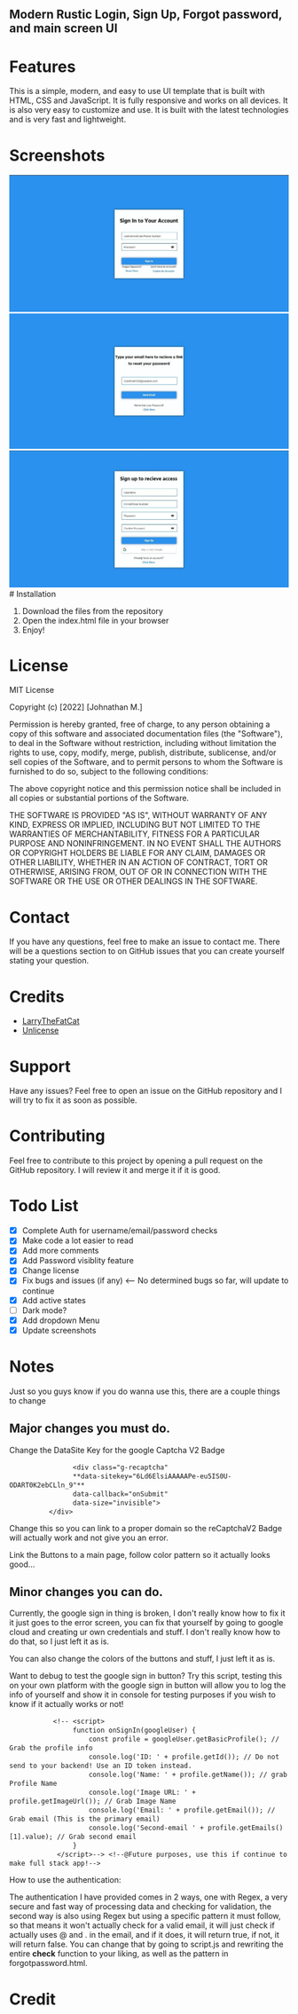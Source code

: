 ## Modern Rustic Login, Sign Up, Forgot password, and main screen UI

# Features

This is a simple, modern, and easy to use UI template that is built with HTML, CSS and JavaScript. It is fully responsive and works on all devices. It is also very easy to customize and use. It is built with the latest technologies and is very fast and lightweight. 

# Screenshots
<img src="./imgs/login.png" alt="">
<br>
<img src="./imgs/forgotpassword.png" alt="">
<br>
<img src="./imgs/signup.png" alt="">
# Installation

1. Download the files from the repository
2. Open the index.html file in your browser
3. Enjoy!

# License

MIT License

Copyright (c) [2022] [Johnathan M.]

Permission is hereby granted, free of charge, to any person obtaining a copy
of this software and associated documentation files (the "Software"), to deal
in the Software without restriction, including without limitation the rights
to use, copy, modify, merge, publish, distribute, sublicense, and/or sell
copies of the Software, and to permit persons to whom the Software is
furnished to do so, subject to the following conditions:

The above copyright notice and this permission notice shall be included in all
copies or substantial portions of the Software.

THE SOFTWARE IS PROVIDED "AS IS", WITHOUT WARRANTY OF ANY KIND, EXPRESS OR
IMPLIED, INCLUDING BUT NOT LIMITED TO THE WARRANTIES OF MERCHANTABILITY,
FITNESS FOR A PARTICULAR PURPOSE AND NONINFRINGEMENT. IN NO EVENT SHALL THE
AUTHORS OR COPYRIGHT HOLDERS BE LIABLE FOR ANY CLAIM, DAMAGES OR OTHER
LIABILITY, WHETHER IN AN ACTION OF CONTRACT, TORT OR OTHERWISE, ARISING FROM,
OUT OF OR IN CONNECTION WITH THE SOFTWARE OR THE USE OR OTHER DEALINGS IN THE
SOFTWARE.

# Contact

If you have any questions, feel free to make an issue to contact me. There will be a questions section to on GitHub issues that you can create yourself stating your question.

# Credits

- [LarryTheFatCat](https://www.github.com/larrythefatcat/)
- [Unlicense](https://mit-license.org/)

# Support

Have any issues? Feel free to open an issue on the GitHub repository and I will try to fix it as soon as possible.

# Contributing

Feel free to contribute to this project by opening a pull request on the GitHub repository. I will review it and merge it if it is good.


# Todo List
- [x] Complete Auth for username/email/password checks
- [x] Make code a lot easier to read
- [x] Add more comments
- [x] Add Password visiblity feature
- [x] Change license
- [x] Fix bugs and issues  (if any) <-- No determined bugs so far, will update to continue
- [x] Add active states
- [ ] Dark mode?
- [x] Add dropdown Menu
- [x] Update screenshots
# Notes

Just so you guys know if you do wanna use this, there are a couple things to change


## Major changes you must do.

Change the DataSite Key for the google Captcha V2 Badge

``` 
                <div class="g-recaptcha"
                **data-sitekey="6Ld6ElsiAAAAAPe-eu5IS0U-ODART0K2ebCLln_9"**
                data-callback="onSubmit"
                data-size="invisible">
          </div>
```

Change this so you can link to a proper domain so the reCaptchaV2 Badge will actually work and not give you an error.

Link the Buttons to a main page, follow color pattern so it actually looks good...
## Minor changes you can do.

Currently, the google sign in thing is broken, I don't really know how to fix it it just goes to the error screen, you can fix that yourself by going to google cloud and creating ur own credentials and stuff. I don't really know how to do that, so I just left it as is. 

You can also change the colors of the buttons and stuff, I just left it as is.


Want to debug to test the google sign in button? Try this script, testing this on your own platform with the google sign in
button will allow you to log the info of yourself and show it in console for testing purposes if you wish to know if it actually
works or not!

               <!-- <script>
                    function onSignIn(googleUser) {
                        const profile = googleUser.getBasicProfile(); // Grab the profile info
                        console.log('ID: ' + profile.getId()); // Do not send to your backend! Use an ID token instead.
                        console.log('Name: ' + profile.getName()); // grab Profile Name
                        console.log('Image URL: ' + profile.getImageUrl()); // Grab Image Name
                        console.log('Email: ' + profile.getEmail()); // Grab email (This is the primary email)
                        console.log('Second-email ' + profile.getEmails()[1].value); // Grab second email
                    }
                </script>--> <!--@Future purposes, use this if continue to make full stack app!-->


How to use the authentication:

The authentication I have provided comes in 2 ways, one with Regex, a very secure and fast way of processing data and checking for validation, the second way is also using Regex but using a specific pattern it must follow, so that means it won't actually check for a valid email, it will just check if actually uses @ and . in the email, and if it does, it will return true, if not, it will return false. You can change that by going to script.js and rewriting the entire __check__ function to your liking, as well as the pattern in forgotpassword.html.


# Credit

